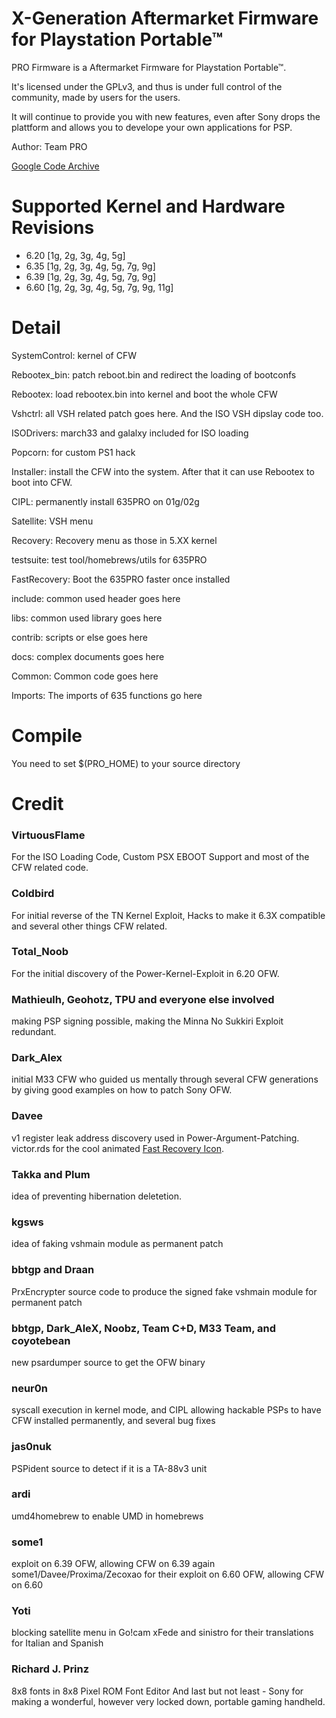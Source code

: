 # X-Generation Aftermarket Firmware for Playstation Portable™
PRO Firmware is a Aftermarket Firmware for Playstation Portable™.

It's licensed under the GPLv3, and thus is under full control of the community, made by users for the users.

It will continue to provide you with new features, even after Sony drops the plattform and allows you to develope your own applications for PSP.

Author: Team PRO

[Google Code Archive](https://code.google.com/archive/p/procfw/)

# Supported Kernel and Hardware Revisions
- 6.20 [1g, 2g, 3g, 4g, 5g]
- 6.35 [1g, 2g, 3g, 4g, 5g, 7g, 9g]
- 6.39 [1g, 2g, 3g, 4g, 5g, 7g, 9g]
- 6.60 [1g, 2g, 3g, 4g, 5g, 7g, 9g, 11g]

# Detail
SystemControl: kernel of CFW

Rebootex_bin: patch reboot.bin and redirect the loading of bootconfs

Rebootex: load rebootex.bin into kernel and boot the whole CFW

Vshctrl: all VSH related patch goes here. And the ISO VSH dipslay code too.

ISODrivers: march33 and galalxy included for ISO loading

Popcorn: for custom PS1 hack

Installer: install the CFW into the system. After that it can use Rebootex to boot into CFW.

CIPL: permanently install 635PRO on 01g/02g

Satellite: VSH menu

Recovery: Recovery menu as those in 5.XX kernel

testsuite: test tool/homebrews/utils for 635PRO

FastRecovery: Boot the 635PRO faster once installed

include: common used header goes here

libs: common used library goes here

contrib: scripts or else goes here

docs: complex documents goes here

Common: Common code goes here

Imports: The imports of 635 functions go here

# Compile
You need to set $(PRO_HOME) to your source directory

# Credit
### VirtuousFlame
For the ISO Loading Code, Custom PSX EBOOT Support and most of the CFW related code.
### Coldbird
For initial reverse of the TN Kernel Exploit, Hacks to make it 6.3X compatible and several other things CFW related.
### Total_Noob
For the initial discovery of the Power-Kernel-Exploit in 6.20 OFW.
### Mathieulh, Geohotz, TPU and everyone else involved
making PSP signing possible, making the Minna No Sukkiri Exploit redundant.
### Dark_Alex
initial M33 CFW who guided us mentally through several CFW generations by giving good examples on how to patch Sony OFW.
### Davee
v1 register leak address discovery used in Power-Argument-Patching.
victor.rds for the cool animated [Fast Recovery Icon](http://wololo.net/talk/viewtopic.php?f=17&t=3716#p42091).
### Takka and Plum
idea of preventing hibernation deletetion.
### kgsws
idea of faking vshmain module as permanent patch
### bbtgp and Draan
PrxEncrypter source code to produce the signed fake vshmain module for permanent patch
### bbtgp, Dark_AleX, Noobz, Team C+D, M33 Team, and coyotebean
new psardumper source to get the OFW binary
### neur0n
syscall execution in kernel mode, and CIPL allowing hackable PSPs to have CFW installed permanently, and several bug fixes
### jas0nuk
PSPident source to detect if it is a TA-88v3 unit
### ardi
umd4homebrew to enable UMD in homebrews
### some1
exploit on 6.39 OFW, allowing CFW on 6.39
again some1/Davee/Proxima/Zecoxao for their exploit on 6.60 OFW, allowing CFW on 6.60
### Yoti
blocking satellite menu in Go!cam
xFede and sinistro for their translations for Italian and Spanish
### Richard J. Prinz
8x8 fonts in 8x8 Pixel ROM Font Editor
And last but not least - Sony for making a wonderful, however very locked down, portable gaming handheld.
